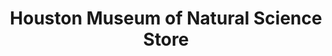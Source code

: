 ---
title: "Houston Museum of Natural Science Store"
url: /houston/houston-museum-of-natural-science-store/
shop: Andenken
---